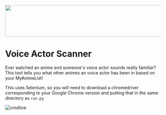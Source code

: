 <img src="https://external-content.duckduckgo.com/iu/?u=https%3A%2F%2Fvignette.wikia.nocookie.net%2Fenanimanga%2Fimages%2F7%2F76%2FMyanimelist_logo.png%2Frevision%2Flatest%3Fcb%3D20191121020509&f=1&nofb=1" width="600" height="102">


# Voice Actor Scanner

Ever watched an anime and someone's voice actor sounds really familiar? This tool tells you what other animes an voice actor has been in based on your MyAnimeList!

This uses Selenium, so you will need to download a chromedriver corresponding to your Google Chrome version and putting that in the same directory as `run.py`

![cmdline](https://i.imgur.com/EnJMv1F.png)
